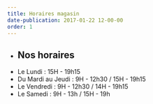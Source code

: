 ```yaml
---
title: Horaires magasin
date-publication: 2017-01-22 12-00-00
order: 1
---
```


- ## **Nos horaires**
- Le Lundi : 15H - 19h15
- Du Mardi au Jeudi : 9H - 12h30 / 15H - 19h15 
- Le Vendredi : 9H - 12h30 / 14H - 19h15 
- Le Samedi : 9H - 13h / 15H - 19h 
